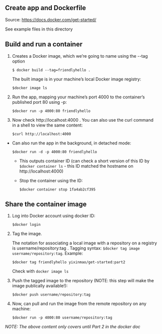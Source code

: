 
## Create app and Dockerfile

Source: https://docs.docker.com/get-started/

See example files in this directory

## Build and run a container

1. Creates a Docker image, which we’re going to name using the --tag option

    `$ docker build --tag=friendlyhello .`

    The built image is in your machine’s local Docker image registry:

    `$docker image ls`

2. Run the app, mapping your machine’s port 4000 to the container’s published port 80 using -p:

    `$docker run -p 4000:80 friendlyhello`

3. Now check http://localhost:4000 .
   You can also use the curl command in a shell to view the same content:

    `$curl http://localhost:4000`

- Can also run the app in the background, in detached mode:

    `$docker run -d -p 4000:80 friendlyhello`

    - This outputs container ID (can check a short version of this ID by `$docker container ls` - this ID matched the hostname on http://localhost:4000)

    - Stop the container using the ID:

        `$docker container stop 1fa4ab2cf395` 


## Share the container image

1. Log into Docker account using docker ID:

    `$docker login`

2. Tag the image.

    The notation for associating a local image with a repository on a registry is username/repository:tag . Tagging syntax: `$docker tag image username/repository:tag`. Example:

    `$docker tag friendlyhello yixinmao/get-started:part2`

    Check with `docker image ls`

3. Push the tagged image to the repository (NOTE: this step will make the image publically available!):

    `$docker push username/repository:tag`

4. Now, can pull and run the image from the remote repository on any machine:

    `$docker run -p 4000:80 username/repository:tag`


*NOTE: The above content only covers until Part 2 in the docker doc*

